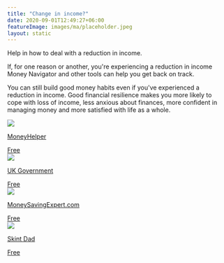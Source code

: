 ```yaml
---
title: "Change in income?"
date: 2020-09-01T12:49:27+06:00
featureImage: images/ma/placeholder.jpeg
layout: static
---
```


Help in how to deal with a reduction in income.

If, for one reason or another, you're experiencing a reduction in income Money Navigator and other tools can help you get back on track.

You can still build good money habits even if you've experienced a reduction in income. Good financial resilience makes you more likely to cope with loss of income, less anxious about finances, more confident in managing money and more satisfied with life as a whole.

<a class="ma-link" href="https://www.moneyhelper.org.uk/en/money-troubles/coronavirus/use-our-money-navigator-tool"><div class="ma-card ma-card-Wealth"><div class="ma-icon"><img src ="/images/icon-check.png"/></div><div class="ma-name"><p>MoneyHelper</p></div><div class="ma-paid-text"><span>Free</span></div></div></a><a class="ma-link" href="https://helpforhouseholds.campaign.gov.uk/"><div class="ma-card ma-card-Wealth"><div class="ma-icon"><img src ="/images/icon-check.png"/></div><div class="ma-name"><p>UK Government</p></div><div class="ma-paid-text"><span>Free</span></div></div></a><a class="ma-link" href="https://www.moneysavingexpert.com/family/money-help/"><div class="ma-card ma-card-Wealth"><div class="ma-icon"><img src ="/images/icon-check.png"/></div><div class="ma-name"><p>MoneySavingExpert.com</p></div><div class="ma-paid-text"><span>Free</span></div></div></a><a class="ma-link" href="https://skintdad.co.uk/best-budgeting-app-uk/"><div class="ma-card ma-card-Wealth"><div class="ma-icon"><img src ="/images/icon-check.png"/></div><div class="ma-name"><p>Skint Dad</p></div><div class="ma-paid-text"><span>Free</span></div></div></a>  

<br/><br/>






